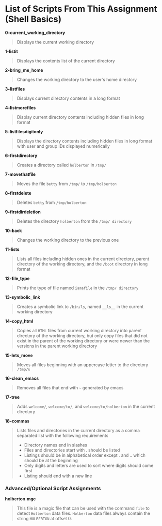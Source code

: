 # List of Scripts From This Assignment (Shell Basics)

**0-current_working_directory**
> Displays the current working directory

**1-listit**
> Displays the contents list of the current directory

**2-bring_me_home**
> Changes the working directory to the user's home directory

**3-listfiles**
> Displays current directory contents in a long format

**4-listmorefiles**
> Display current directory contents including hidden files in long format

**5-listfilesdigitonly**
> Displays the directory contents including hidden files in long format with user and group IDs displayed numerically

**6-firstdirectory**
> Creates a directory called ```holberton``` in ```/tmp/```

**7-movethatfile**
> Moves the file ```betty``` from ```/tmp/``` to ```/tmp/holberton```

**8-firstdelete**
> Deletes ```betty``` from ```/tmp/holberton```

**9-firstdirdeletion**
> Deletes the directory ```holberton``` from the ```/tmp/ directory```

**10-back**
> Changes the working directory to the previous one

**11-lists**
> Lists all files including hidden ones in the current directory, parent directory of the working directory, and the ```/boot``` directory in long format

**12-file_type**
> Prints the type of file named ```iamafile``` in the ```/tmp/ directory```

**13-symbolic_link**
> Creates a symbolic link to ```/bin/ls```, named ```__ls__``` in the current working directory

**14-copy_html**
> Copies all ```HTML``` files from current working directory into parent directory of the working directory, but only copy files that did not exist in the parent of the working directory or were newer than the versions in the parent working directory

**15-lets_move**
> Moves all files beginning with an uppercase letter to the directory ```/tmp/u```

**16-clean_emacs**
> Removes all files that end with ```~``` generated by emacs

**17-tree**
> Adds ```welcome/```, ```welcome/to/```, and ```welcome/to/holberton``` in the current directory

**18-commas**
> Lists files and directories in the current directory as a comma separated list with the following requirements
> * Directory names end in slashes
> * Files and directories start with . should be listed
> * Listings should be in alphabetical order except . and .. which should be at the beginning
> * Only digits and letters are used to sort where digits should come first
> * Listing should end with a new line

### Advanced/Optional Script Assignments

**holberton.mgc**
> This file is a magic file that can be used with the command ```file``` to detect ```Holberton``` data files. ```Holberton``` data files always contain the string ```HOLBERTON``` at offset 0.
